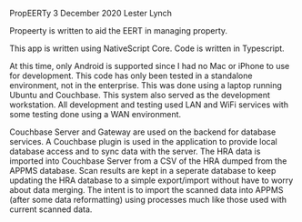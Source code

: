 PropEERTy
3 December 2020
Lester Lynch

Propeerty is written to aid the EERT in managing property.

This app is written using NativeScript Core.  Code is written in Typescript.

At this time, only Android is supported since I had no Mac or iPhone to use for development.
This code has only been tested in a standalone environment, not in the enterprise.  This 
was done using a laptop running Ubuntu and Couchbase.  This system also served as the 
development workstation.  All development and testing used LAN and WiFi services with some
testing done using a WAN environment.

Couchbase Server and Gateway are used on the backend for database services.  A Couchbase
plugin is used in the application to provide local database access and to sync data with 
the server.  The HRA data is imported into Couchbase Server from a CSV of the HRA dumped
from the APPMS database.  Scan results are kept in a seperate database to keep updating
the HRA database to a simple export/import without have to worry about data merging.  The
intent is to import the scanned data into APPMS (after some data reformatting) using
processes much like those used with current scanned data.

